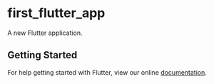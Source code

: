 # first_flutter_app

A new Flutter application.

## Getting Started

For help getting started with Flutter, view our online
[documentation](https://flutter.io/).
